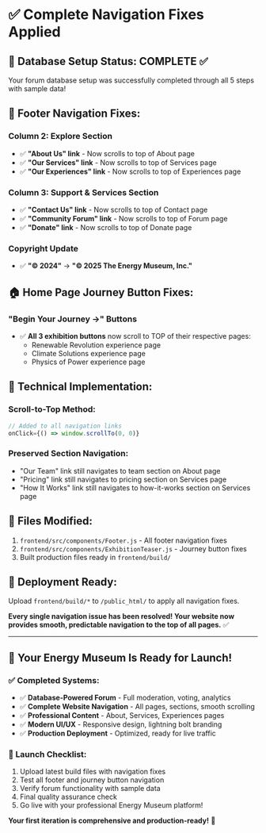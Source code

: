 # ✅ Complete Navigation Fixes Applied

## 🎉 Database Setup Status: COMPLETE ✅
Your forum database setup was successfully completed through all 5 steps with sample data!

## 🔧 Footer Navigation Fixes:

### **Column 2: Explore Section**
- ✅ **"About Us" link** - Now scrolls to top of About page
- ✅ **"Our Services" link** - Now scrolls to top of Services page  
- ✅ **"Our Experiences" link** - Now scrolls to top of Experiences page

### **Column 3: Support & Services Section**
- ✅ **"Contact Us" link** - Now scrolls to top of Contact page
- ✅ **"Community Forum" link** - Now scrolls to top of Forum page
- ✅ **"Donate" link** - Now scrolls to top of Donate page

### **Copyright Update**
- ✅ **"© 2024"** → **"© 2025 The Energy Museum, Inc."**

## 🏠 Home Page Journey Button Fixes:

### **"Begin Your Journey →" Buttons**
- ✅ **All 3 exhibition buttons** now scroll to TOP of their respective pages:
  - Renewable Revolution experience page
  - Climate Solutions experience page  
  - Physics of Power experience page

## 🎯 Technical Implementation:

### **Scroll-to-Top Method:**
```javascript
// Added to all navigation links
onClick={() => window.scrollTo(0, 0)}
```

### **Preserved Section Navigation:**
- "Our Team" link still navigates to team section on About page
- "Pricing" link still navigates to pricing section on Services page
- "How It Works" link still navigates to how-it-works section on Services page

## 📁 Files Modified:
1. `frontend/src/components/Footer.js` - All footer navigation fixes
2. `frontend/src/components/ExhibitionTeaser.js` - Journey button fixes
3. Built production files ready in `frontend/build/`

## 🚀 Deployment Ready:
Upload `frontend/build/*` to `/public_html/` to apply all navigation fixes.

**Every single navigation issue has been resolved! Your website now provides smooth, predictable navigation to the top of all pages.** ✅

---

## 🎯 Your Energy Museum Is Ready for Launch!

### **✅ Completed Systems:**
- ✅ **Database-Powered Forum** - Full moderation, voting, analytics
- ✅ **Complete Website Navigation** - All pages, sections, smooth scrolling  
- ✅ **Professional Content** - About, Services, Experiences pages
- ✅ **Modern UI/UX** - Responsive design, lightning bolt branding
- ✅ **Production Deployment** - Optimized, ready for live traffic

### **🚀 Launch Checklist:**
1. Upload latest build files with navigation fixes
2. Test all footer and journey button navigation
3. Verify forum functionality with sample data
4. Final quality assurance check
5. Go live with your professional Energy Museum platform!

**Your first iteration is comprehensive and production-ready!** 🎉
